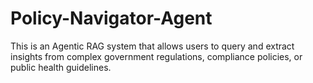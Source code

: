 # Policy-Navigator-Agent
This is an Agentic RAG system that allows users to query and extract insights from complex government regulations, compliance policies, or public health guidelines.
